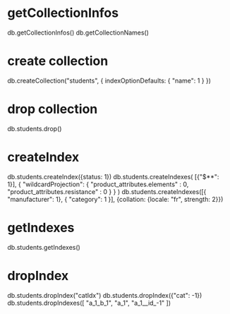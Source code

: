 # getCollectionInfos
db.getCollectionInfos()
db.getCollectionNames()

# create collection
db.createCollection("students", { 
    indexOptionDefaults: {
        "name": 1
    }
})

# drop collection
db.students.drop()

# createIndex
db.students.createIndex({status: 1})
db.students.createIndexes(
  [{"$**": 1}],
  {
    "wildcardProjection": {
      "product_attributes.elements" : 0,
      "product_attributes.resistance" : 0
    }
  }
)
db.students.createIndexes([{ "manufacturer": 1}, { "category": 1 }],
   {collation: {locale: "fr", strength: 2}})

# getIndexes
db.students.getIndexes()

# dropIndex
db.students.dropIndex("catIdx")
db.students.dropIndex({"cat": -1})
db.students.dropIndexes([ "a_1_b_1", "a_1", "a_1__id_-1" ])

